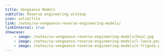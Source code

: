 ```yaml
---
title: Vengeance Models
subtitle: Reverse engineering writeup
icon: solid/file
link: /notes/cw-vengeance-reverse-engineering-models/
linkInternal: true
showcase:
    - image: /notes/cw-vengeance-reverse-engineering-models/hex2.jpg
    - image: /notes/cw-vengeance-reverse-engineering-models/l-lance.png
    - image: /notes/cw-vengeance-reverse-engineering-models/n-frigate.png
---
```


